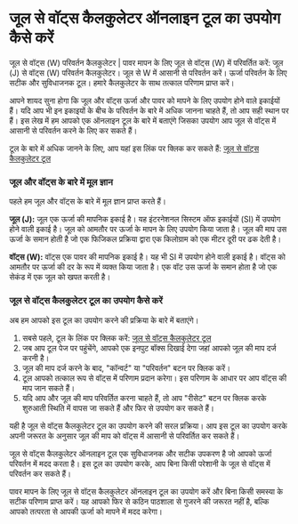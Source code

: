 जूल से वॉट्स कैलकुलेटर ऑनलाइन टूल का उपयोग कैसे करें
====================================================

जूल से वॉट्स (W) परिवर्तन कैलकुलेटर | पावर मापन के लिए जूल से वॉट्स (W) में परिवर्तित करें: जूल (J) से वॉट्स (W) परिवर्तन कैलकुलेटर। जूल से W में आसानी से परिवर्तन करें। ऊर्जा परिवर्तन के लिए सटीक और सुविधाजनक टूल। हमारे कैलकुलेटर के साथ तत्काल परिणाम प्राप्त करें।

आपने शायद सुना होगा कि जूल और वॉट्स ऊर्जा और पावर को मापने के लिए उपयोग होने वाले इकाईयों हैं। यदि आप भी इन इकाइयों के बीच के परिवर्तन के बारे में अधिक जानना चाहते हैं, तो आप सही स्थान पर हैं। इस लेख में हम आपको एक ऑनलाइन टूल के बारे में बताएंगे जिसका उपयोग आप जूल से वॉट्स में आसानी से परिवर्तन करने के लिए कर सकते हैं।

टूल के बारे में अधिक जानने के लिए, आप यहां इस लिंक पर क्लिक कर सकते हैं: [जूल से वॉट्स कैलकुलेटर टूल](https://www.onlinecalculatorsfree.com/hi/tools/joule-to-watt-calculator.html)

### जूल और वॉट्स के बारे में मूल ज्ञान

पहले हम जूल और वॉट्स के बारे में मूल ज्ञान प्राप्त करते हैं।

**जूल (J):** जूल एक ऊर्जा की मापनिक इकाई है। यह इंटरनेशनल सिस्टम ऑफ इकाईयों (SI) में उपयोग होने वाली इकाई है। जूल को आमतौर पर ऊर्जा के मापन के लिए उपयोग किया जाता है। जूल की माप उस ऊर्जा के समान होती है जो एक फिजिकल प्रक्रिया द्वारा एक किलोग्राम को एक मीटर दूरी पर ढक देती है।

**वॉट्स (W):** वॉट्स एक पावर की मापनिक इकाई है। यह भी SI में उपयोग होने वाली इकाई है। वॉट्स को आमतौर पर ऊर्जा की दर के रूप में व्यक्त किया जाता है। एक वॉट उस ऊर्जा के समान होता है जो एक सेकंड में एक जूल को खपत करती है।

### जूल से वॉट्स कैलकुलेटर टूल का उपयोग कैसे करें

अब हम आपको इस टूल का उपयोग करने की प्रक्रिया के बारे में बताएंगे।

1. सबसे पहले, टूल के लिंक पर क्लिक करें: [जूल से वॉट्स कैलकुलेटर टूल](https://www.onlinecalculatorsfree.com/hi/tools/joule-to-watt-calculator.html)
2. जब आप टूल पेज पर पहुंचेंगे, आपको एक इनपुट बॉक्स दिखाई देगा जहां आपको जूल की माप दर्ज करनी है।
3. जूल की माप दर्ज करने के बाद, "कॉन्वर्ट" या "परिवर्तन" बटन पर क्लिक करें।
4. टूल आपको तत्काल रूप से वॉट्स में परिणाम प्रदान करेगा। इस परिणाम के आधार पर आप वॉट्स की माप जान सकते हैं।
5. यदि आप और जूल की माप परिवर्तित करना चाहते हैं, तो आप "रीसेट" बटन पर क्लिक करके शुरुआती स्थिति में वापस जा सकते हैं और फिर से उपयोग कर सकते हैं।

यही है जूल से वॉट्स कैलकुलेटर टूल का उपयोग करने की सरल प्रक्रिया। आप इस टूल का उपयोग करके अपनी जरूरत के अनुसार जूल की माप को वॉट्स में आसानी से परिवर्तित कर सकते हैं।

जूल से वॉट्स कैलकुलेटर ऑनलाइन टूल एक सुविधाजनक और सटीक उपकरण है जो आपको ऊर्जा परिवर्तन में मदद करता है। इस टूल का उपयोग करके, आप बिना किसी परेशानी के जूल से वॉट्स में परिवर्तन कर सकते हैं।

पावर मापन के लिए जूल से वॉट्स कैलकुलेटर ऑनलाइन टूल का उपयोग करें और बिना किसी समस्या के सटीक परिणाम प्राप्त करें। यह आपको फिर से कठिन पाठशाला से गुजरने की जरूरत नहीं है, बल्कि आपको तत्परता से आपकी ऊर्जा को मापने में मदद करेगा।